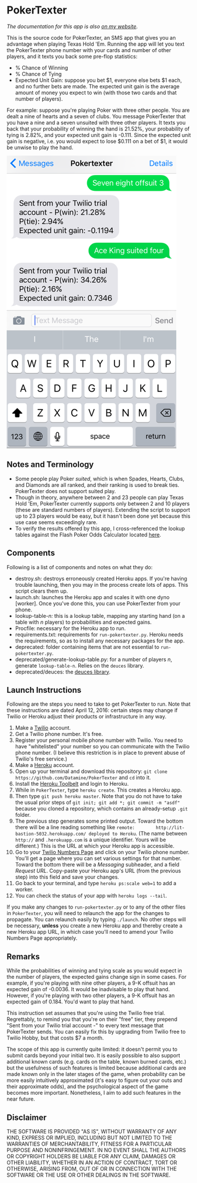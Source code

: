 # PokerTexter

*The documentation for this app is also [on my website](www.johnloeber.com/docs/pokertexter.html).*

This is the source code for PokerTexter, an SMS app that gives you an advantage when playing Texas Hold 'Em. Running the app will let you text the PokerTexter phone number with your cards and number of other players, and it texts you back some pre-flop statistics:
* % Chance of Winning
* % Chance of Tying
* Expected Unit Gain: suppose you bet $1, everyone else bets $1 each, and no further bets are made. The expected unit gain is the average amount of money you expect to win (with those two cards and that number of players).

For example: suppose you're playing Poker with three other people. You are dealt a nine of hearts and a seven of clubs. You message PokerTexter that you have a nine and a seven unsuited with three other players. It texts you back that your probability of winning the hand is 21.52%, your probability of tying is 2.82%, and your expected unit gain is -0.111. Since the expected unit gain is negative, i.e. you would expect to lose $0.111 on a bet of $1, it would be unwise to play the hand.

![Example of Use](https://raw.githubusercontent.com/Datamine/PokerTexter/master/example.png)


## Notes and Terminology

* Some people play Poker *suited*, which is when Spades, Hearts, Clubs, and Diamonds are all ranked, and their ranking is used to break ties. PokerTexter does not support suited play.
* Though in theory, anywhere between 2 and 23 people can play Texas Hold 'Em, PokerTexter currently supports only between 2 and 10 players (these are standard numbers of players). Extending the script to support up to 23 players would be easy, but it hasn't been done yet because this use case seems exceedingly rare.
* To verify the results offered by this app, I cross-referenced the lookup tables against the Flash Poker Odds Calculator located [here](http://www.pokernews.com/poker-tools/poker-odds-calculator.htm).

## Components

Following is a list of components and notes on what they do:
* destroy.sh: destroys erroneously created Heroku apps. If you're having trouble launching, then you may in the process create lots of apps. This script clears them up.
* launch.sh: launches the Heroku app and scales it with one dyno [worker]. Once you've done this, you can use PokerTexter from your phone.
* lookup-table-*n:* this is a lookup table, mapping any starting hand (on a table with *n* players) to probabilities and expected gains.
* Procfile: necessary for the Heroku app to run.
* requirements.txt: requirements for `run-pokertexter.py`. Heroku needs the requirements, so as to install any necessary packages for the app.
* deprecated: folder containing items that are not essential to `run-pokertexter.py`.
* deprecated/generate-lookup-table.py: for a number of players *n*, generate `lookup-table-n`. Relies on the `deuces` library.
* deprecated/deuces: the [deuces library](https://github.com/worldveil/deuces).

## Launch Instructions

Following are the steps you need to take to get PokerTexter to run. Note that these instructions are dated April 12, 2016: certain steps may change if Twilio or Heroku adjust their products or infrastructure in any way.

1. Make a [Twilio](https://www.twilio.com/) account.
2. Get a Twilio phone number. It's free.
3. Register your personal mobile phone number with Twilio. You need to have "whitelisted" your number so you can communicate with the Twilio phone number. (I believe this restriction is in place to prevent abuse of Twilio's free service.)
4. Make a [Heroku](https://www.heroku.com/) account.
5. Open up your terminal and download this repository: `git clone https://github.com/Datamine/PokerTexter` and `cd` into it.
6. Install the [Heroku Toolbelt](https://devcenter.heroku.com/articles/getting-started-with-python#set-up) and login to Heroku.
7. While in `PokerTexter`, type `heroku create`. This creates a Heroku app.
8. Then type `git push heroku master`. Note that you do not have to take the usual prior steps of `git init; git add *; git commit -m "asdf"` because you cloned a repository, which contains an already-setup `.git` folder.
9. The previous step generates some printed output. Toward the bottom there will be a line reading something like `remote:        http://lit-bastion-5032.herokuapp.com/ deployed to Heroku`. (The name between `http://` and `.herokuapp.com` is a unique identifier. Yours will be different.) This is the URL at which your Heroku app is accessible.
10. Go to your [Twilio Numbers Page](https://www.twilio.com/user/account/phone-numbers/incoming) and click on your Twilio phone number. You'll get a page where you can set various settings for that number. Toward the bottom there will be a *Messaging* subheader, and a field *Request URL*. Copy-paste your Heroku app's URL (from the previous step) into this field and save your changes.
11. Go back to your terminal, and type `heroku ps:scale web=1` to add a worker.
12. You can check the status of your app with `heroku logs --tail`.

If you make any changes to `run-pokertexter.py` or to any of the other files in `PokerTexter`, you will need to relaunch the app for the changes to propagate. You can relaunch easily by typing `./launch`. No other steps will be necessary, **unless** you create a new Heroku app and thereby create a new Heroku app URL, in which case you'll need to amend your Twilio Numbers Page appropriately.

## Remarks

While the probabilities of winning and tying scale as you would expect in the number of players, the expected gains change sign in some cases. For example, if you're playing with nine other players, a 9-K offsuit has an expected gain of -0.0036. It would be inadvisable to play that hand. However, if you're playing with two other players, a 9-K offsuit has an expected gain of 0.184. You'd want to play that hand.

This instruction set assumes that you're using the Twilio free trial. Regrettably, to remind you that you're on their "free" tier, they prepend "Sent from your Twilio trial account -" to every text message that PokerTexter sends. You can easily fix this by upgrading from Twilio free to Twilio Hobby, but that costs $7 a month.

The scope of this app is currently quite limited: it doesn't permit you to submit cards beyond your initial two. It is easily possible to also support additional known cards (e.g. cards on the table, known burned cards, etc.) but the usefulness of such features is limited because additional cards are made known only in the later stages of the game, when probability can be more easily intuitively approximated (it's easy to figure out your outs and their approximate odds), and the psychological aspect of the game becomes more important. Nonetheless, I aim to add such features in the near future.

## Disclaimer

THE SOFTWARE IS PROVIDED "AS IS", WITHOUT WARRANTY OF ANY KIND, EXPRESS OR IMPLIED, INCLUDING BUT NOT LIMITED TO THE WARRANTIES OF MERCHANTABILITY, FITNESS FOR A PARTICULAR PURPOSE AND NONINFRINGEMENT. IN NO EVENT SHALL THE AUTHORS OR COPYRIGHT HOLDERS BE LIABLE FOR ANY CLAIM, DAMAGES OR OTHER LIABILITY, WHETHER IN AN ACTION OF CONTRACT, TORT OR OTHERWISE, ARISING FROM, OUT OF OR IN CONNECTION WITH THE SOFTWARE OR THE USE OR OTHER DEALINGS IN THE SOFTWARE.
